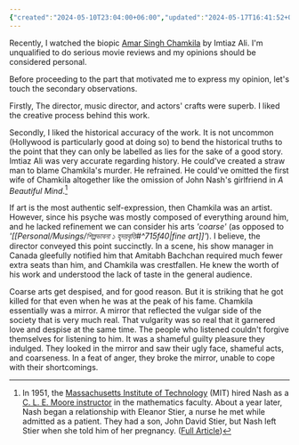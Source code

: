 ```yaml
---
{"created":"2024-05-10T23:04:00+06:00","updated":"2024-05-17T16:41:52+06:00","title":"Amar Singh Chamkila: A Mirror","tags":["movie-review"],"dg-publish":true,"dg-note-icon":2,"dg-path":"Writings/Creative/Prose/Review/Movie/Amar Singh Chamkila_ A Mirror.md","permalink":"/writings/creative/prose/review/movie/amar-singh-chamkila-a-mirror/","dgPassFrontmatter":true,"noteIcon":2}
---
```


Recently, I watched the biopic [Amar Singh Chamkila](https://www.imdb.com/title/tt26658272/) by Imtiaz Ali. I'm unqualified to do serious movie reviews and my opinions should be considered personal.

Before proceeding to the part that motivated me to express my opinion, let's touch the secondary observations.

Firstly, The director, music director, and actors' crafts were superb. I liked the creative process behind this work.

Secondly, I liked the historical accuracy of the work. It is not uncommon (Hollywood is particularly good at doing so) to bend the historical truths to the point that they can only be labelled as lies for the sake of a good story. Imtiaz Ali was very accurate regarding history. He could've created a straw man to blame Chamkila's murder. He refrained. He could've omitted the first wife of Chamkila altogether like the omission of John Nash's girlfriend in *A Beautiful Mind*.[^1]

If art is the most authentic self-expression, then Chamkila was an artist. However, since his psyche was mostly composed of everything around him, and he lacked refinement we can consider his arts *'coarse'* (as opposed to *'[[Personal/Musings/শিল্পভাবনা ১ হৃদয়বৃত্তি#^715f40\|fine art]]'*). I believe, the director conveyed this point succinctly. In a scene, his show manager in Canada gleefully notified him that Amitabh Bachchan required much fewer extra seats than him, and Chamkila was crestfallen. He knew the worth of his work and understood the lack of taste in the general audience.

Coarse arts get despised, and for good reason. But it is striking that he got killed for that even when he was at the peak of his fame. Chamkila essentially was a mirror. A mirror that reflected the vulgar side of the society that is very much real. That vulgarity was so real that it garnered love and despise at the same time. The people who listened couldn't forgive themselves for listening to him. It was a shameful guilty pleasure they indulged. They looked in the mirror and saw their ugly face, shameful acts, and coarseness. In a feat of anger, they broke the mirror, unable to cope with their shortcomings.

[^1]: In 1951, the [Massachusetts Institute of Technology](https://en.wikipedia.org/wiki/Massachusetts_Institute_of_Technology "Massachusetts Institute of Technology") (MIT) hired Nash as a [C. L. E. Moore instructor](https://en.wikipedia.org/wiki/C._L._E._Moore_instructor "C. L. E. Moore instructor") in the mathematics faculty. About a year later, Nash began a relationship with Eleanor Stier, a nurse he met while admitted as a patient. They had a son, John David Stier, but Nash left Stier when she told him of her pregnancy. ([Full Article](https://en.wikipedia.org/wiki/John_Forbes_Nash_Jr.))